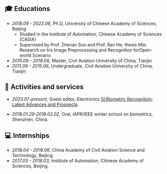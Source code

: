 
## 🎓 Educations
- *2018.09 - 2022.06*, Ph.D, University of Chinese Academy of Sciences, Beijing  
    - Studied in the Institute of Automation, Chinese Academy of Sciences (CASIA)
    - Supervised by Prof. Zhenan Sun and Prof. Ran He; thesis title: Research on lris lmage Preprocessing and Recognition forOpen-world Scenario 
- *2015.09 - 2018.06*, Master, Civil Aviation University of China, Tianjin
- *2011.09 - 2015.06*, Undergraduate, Civil Aviation University of China, Tianjin

## 💬 Activities and services
- *2023.07-present*, Guest editor, Electronics [SI:Biometric Recognition: Latest Advances and Prospects](https://www.mdpi.com/journal/electronics/special_issues/RIVJJ1NSVM).

- *2018.01.29-2018.02.02*, Oral, IAPR/IEEE winter school on biometrics, Shenzhen, China.


## 💻 Internships
- *2018.04 - 2018.06*, China Academy of Civil Aviation Science and Technology, Beijing.
- *2017.03 - 2018.03*, Institute of Automation, Chinese Academy of Sciences, Beijing.